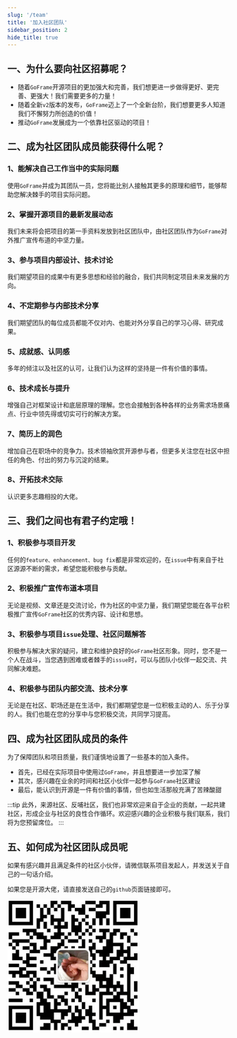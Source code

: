 ```yaml
---
slug: '/team'
title: '加入社区团队'
sidebar_position: 2
hide_title: true
---
```


## 一、为什么要向社区招募呢？

- 随着`GoFrame`开源项目的更加强大和完善，我们想更进一步做得更好、更完善、更强大！我们需要更多的力量！
- 随着全新`v2`版本的发布，`GoFrame`迈上了一个全新台阶，我们想要更多人知道我们不懈努力所创造的价值！
- 推动`GoFrame`发展成为一个依靠社区驱动的项目！

## 二、成为社区团队成员能获得什么呢？
### 1、能解决自己工作当中的实际问题

使用`GoFrame`并成为其团队一员，您将能比别人接触其更多的原理和细节，能够帮助您解决棘手的项目实际问题。
### 2、掌握开源项目的最新发展动态

我们未来将会把项目的第一手资料发放到社区团队中，由社区团队作为`GoFrame`对外推广宣传布道的中坚力量。
### 3、参与项目内部设计、技术讨论

我们期望项目的成果中有更多思想和经验的融合，我们共同制定项目未来发展的方向。
### 4、不定期参与内部技术分享

我们期望团队的每位成员都能不仅对内、也能对外分享自己的学习心得、研究成果。
### 5、成就感、认同感

多年的倾注以及社区的认可，让我们认为这样的坚持是一件有价值的事情。
### 6、技术成长与提升

增强自己对框架设计和底层原理的理解。您也会接触到各种各样的业务需求场景痛点、行业中领先得或切实可行的解决方案。
### 7、简历上的润色

增加自己在职场中的竞争力。技术领袖欣赏开源参与者，但更多关注您在社区中担任的角色、付出的努力与沉淀的结果。
### 8、开拓技术交际

认识更多志趣相投的大佬。

## 三、我们之间也有君子约定哦！
### 1、积极参与项目开发

任何的`feature、enhancement、bug fix`都是非常欢迎的，在`issue`中有来自于社区源源不断的需求，希望您能积极参与贡献。
### 2、积极推广宣传布道本项目

无论是视频、文章还是交流讨论，作为社区的中坚力量，我们期望您能在各平台积极推广宣传`GoFrame`社区的优秀内容、设计和思想。
### 3、积极参与项目`issue`处理、社区问题解答

积极参与解决大家的疑问，建立和维护良好的`GoFrame`社区形象。同时，您不是一个人在战斗，当您遇到困难或者棘手的`issue`时，可以与团队小伙伴一起交流、共同解决难题。
### 4、积极参与团队内部交流、技术分享

无论是在社区、职场还是在生活中，我们都期望您是一位积极主动的人、乐于分享的人。我们也能在您的分享中与您积极交流，共同学习提高。

## 四、成为社区团队成员的条件

为了保障团队和项目质量，我们谨慎地设置了一些基本的加入条件。

- 首先，已经在实际项目中使用过`GoFrame`，并且想要进一步加深了解
- 其次，感兴趣在业余的时间和社区小伙伴一起参与`GoFrame`社区建设
- 最后，能认识到开源是一件有价值的事情，但也如生活那般充满了苦辣酸甜

:::tip
此外，来源社区、反哺社区，我们也非常欢迎来自于企业的贡献，一起共建社区，形成企业与社区的良性合作循环。欢迎感兴趣的企业积极与我们联系，我们将为您预留席位。
:::

## 五、如何成为社区团队成员呢

如果有感兴趣并且满足条件的社区小伙伴，请微信联系项目发起人，并发送关于自己的一句话介绍。

如果您是开源大佬，请直接发送自己的`github`页面链接即可。


![img.png](img.png)
